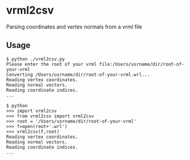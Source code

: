 # vrml2csv
Parsing coordinates and vertex normals from a vrml file

## Usage
```
$ python ./vrml2csv.py 
Please enter the root of your vrml file:/Users/usrname/dir/root-of-your-vrml        
Converting /Users/usrname/dir/root-of-your-vrml.wrl...
Reading vertex coordinates.
Reading normal vectors.
Reading coordinate indices.
...
```

```
$ python
>>> import vrml2csv
>>> from vrml2csv import vrml2csv
>>> root = '/Users/usrname/dir/root-of-your-vrml'
>>> f=open(root+'.wrl')
>>> vrml2csv(f,root)
Reading vertex coordinates.
Reading normal vectors.
Reading coordinate indices.
...
```
